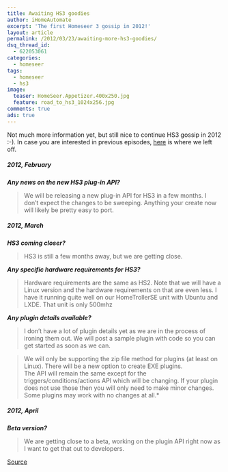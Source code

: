 ```yaml
---
title: Awaiting HS3 goodies
author: iHomeAutomate
excerpt: 'The first Homeseer 3 gossip in 2012!'
layout: article
permalink: /2012/03/23/awaiting-more-hs3-goodies/
dsq_thread_id:
  - 622053061
categories:
  - homeseer
tags:
  - homeseer
  - hs3
image:
  teaser: HomeSeer.Appetizer.400x250.jpg
  feature: road_to_hs3_1024x256.jpg
comments: true
ads: true
---
```

Not much more information yet, but still nice to continue HS3 gossip in 2012 :-). In case you are interested in previous episodes, [here][1] is where we left off.

##### 2012, February
***Any news on the new HS3 plug-in API?***
  
> We will be releasing a new plug-in API for HS3 in a few months. I don’t expect the changes to be sweeping. Anything your create now will likely be pretty easy to port.

##### 2012, March 
***HS3 coming closer?***  

> HS3 is still a few months away, but we are getting close.
  
***Any specific hardware requirements for HS3?***  

> Hardware requirements are the same as HS2. Note that we will have a Linux version and the hardware requirements on that are even less. I have it running quite well on our HomeTrollerSE unit with Ubuntu and LXDE. That unit is only 500mhz
  
***Any plugin details available?***
  
> I don&#8217;t have a lot of plugin details yet as we are in the process of ironing them out. We will post a sample plugin with code so you can get started as soon as we can.  

> We will only be supporting the zip file method for plugins (at least on Linux). There will be a new option to create EXE plugins.  
The API will remain the same except for the triggers/conditions/actions API which will be changing. If your plugin does not use those then you will only need to make minor changes. Some plugins may work with no changes at all.*

##### 2012, April 
***Beta version?***
  
> We are getting close to a beta, working on the plugin API right now as I want to get that out to developers.

[Source][2]

 [1]: {{site.url}}/2011/12/03/continuing-on-the-hs3-gossip/
 [2]: http://board.homeseer.com/showthread.php?t=149522&page=3
